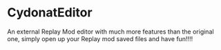 # CydonatEditor
An external Replay Mod editor with much more features than the original one, simply open up your Replay mod saved files and have fun!!!!
